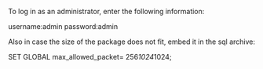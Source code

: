 To log in as an administrator, enter the following information:

username:admin
password:admin

Also in case the size of the package does not fit, embed it in the sql archive:

SET GLOBAL max_allowed_packet= 256*1024*1024;
